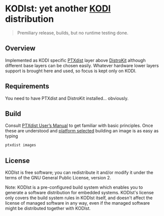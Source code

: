 # KODIst: yet another [KODI](https://kodi.tv/) distribution
> Premiliary release, builds, but no runtime testing done.

## Overview
Implemented as KODI specific [PTXdist](https://www.ptxdist.org/)
layer above [DistroKit](https://git.pengutronix.de/cgit/DistroKit/)
although different base layers can be chosen easily. Whatever hardware
lower layers support is brought here and used, so focus is kept only
on KODI.

## Requirements
You need to have PTXdist and DistroKit installed... obviously.

## Build
Consult [PTXdist User’s Manual](https://www.ptxdist.org/doc/user_manual_section.html)
to get familiar with basic principles. Once these are understood and
[platform selected](https://www.ptxdist.org/doc/user_manual_section.html#selecting-a-hardware-platform)
building an image is as easy as typing
```sh
ptxdist images
```

## License
KODIst is free software; you can redistribute it and/or modify
it under the terms of the GNU General Public License, version 2.

Note: KODIst is a pre-configured build system which enables you to
generate a software distribution for embedded systems. KODIst's
license only covers the build system rules in KODIst itself, and
doesn't affect the license of managed software in any way, even if
the managed software might be distributed together with KODIst.
